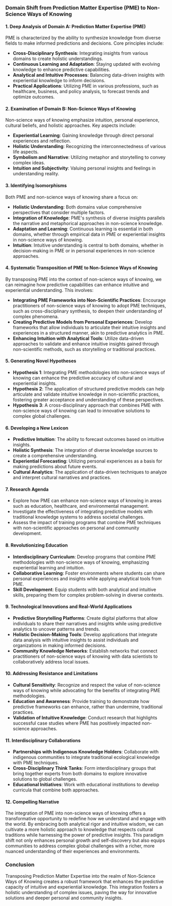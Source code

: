 ### Domain Shift from Prediction Matter Expertise (PME) to Non-Science Ways of Knowing

#### 1. Deep Analysis of Domain A: Prediction Matter Expertise (PME)
PME is characterized by the ability to synthesize knowledge from diverse fields to make informed predictions and decisions. Core principles include:
- **Cross-Disciplinary Synthesis**: Integrating insights from various domains to create holistic understandings.
- **Continuous Learning and Adaptation**: Staying updated with evolving knowledge to enhance predictive capabilities.
- **Analytical and Intuitive Processes**: Balancing data-driven insights with experiential knowledge to inform decisions.
- **Practical Applications**: Utilizing PME in various professions, such as healthcare, business, and policy analysis, to forecast trends and optimize outcomes.

#### 2. Examination of Domain B: Non-Science Ways of Knowing
Non-science ways of knowing emphasize intuition, personal experience, cultural beliefs, and holistic approaches. Key aspects include:
- **Experiential Learning**: Gaining knowledge through direct personal experiences and reflection.
- **Holistic Understanding**: Recognizing the interconnectedness of various life aspects.
- **Symbolism and Narrative**: Utilizing metaphor and storytelling to convey complex ideas.
- **Intuition and Subjectivity**: Valuing personal insights and feelings in understanding reality.

#### 3. Identifying Isomorphisms
Both PME and non-science ways of knowing share a focus on:
- **Holistic Understanding**: Both domains value comprehensive perspectives that consider multiple factors.
- **Integration of Knowledge**: PME's synthesis of diverse insights parallels the narrative and metaphorical approaches in non-science knowledge.
- **Adaptation and Learning**: Continuous learning is essential in both domains, whether through empirical data in PME or experiential insights in non-science ways of knowing.
- **Intuition**: Intuitive understanding is central to both domains, whether in decision-making in PME or in personal experiences in non-science approaches.

#### 4. Systematic Transposition of PME to Non-Science Ways of Knowing
By transposing PME into the context of non-science ways of knowing, we can reimagine how predictive capabilities can enhance intuitive and experiential understanding. This involves:
- **Integrating PME Frameworks into Non-Scientific Practices**: Encourage practitioners of non-science ways of knowing to adopt PME techniques, such as cross-disciplinary synthesis, to deepen their understanding of complex phenomena.
- **Creating Predictive Models from Personal Experiences**: Develop frameworks that allow individuals to articulate their intuitive insights and experiences in a structured manner, akin to predictive analytics in PME.
- **Enhancing Intuition with Analytical Tools**: Utilize data-driven approaches to validate and enhance intuitive insights gained through non-scientific methods, such as storytelling or traditional practices.

#### 5. Generating Novel Hypotheses
- **Hypothesis 1**: Integrating PME methodologies into non-science ways of knowing can enhance the predictive accuracy of cultural and experiential insights.
- **Hypothesis 2**: The application of structured predictive models can help articulate and validate intuitive knowledge in non-scientific practices, fostering greater acceptance and understanding of these perspectives.
- **Hypothesis 3**: A cross-disciplinary approach that combines PME with non-science ways of knowing can lead to innovative solutions to complex global challenges.

#### 6. Developing a New Lexicon
- **Predictive Intuition**: The ability to forecast outcomes based on intuitive insights.
- **Holistic Synthesis**: The integration of diverse knowledge sources to create a comprehensive understanding.
- **Experiential Forecasting**: Utilizing personal experiences as a basis for making predictions about future events.
- **Cultural Analytics**: The application of data-driven techniques to analyze and interpret cultural narratives and practices.

#### 7. Research Agenda
- Explore how PME can enhance non-science ways of knowing in areas such as education, healthcare, and environmental management.
- Investigate the effectiveness of integrating predictive models with traditional knowledge systems to address societal challenges.
- Assess the impact of training programs that combine PME techniques with non-scientific approaches on personal and community development.

#### 8. Revolutionizing Education
- **Interdisciplinary Curriculum**: Develop programs that combine PME methodologies with non-science ways of knowing, emphasizing experiential learning and intuition.
- **Collaborative Learning**: Foster environments where students can share personal experiences and insights while applying analytical tools from PME.
- **Skill Development**: Equip students with both analytical and intuitive skills, preparing them for complex problem-solving in diverse contexts.

#### 9. Technological Innovations and Real-World Applications
- **Predictive Storytelling Platforms**: Create digital platforms that allow individuals to share their narratives and insights while using predictive analytics to uncover patterns and trends.
- **Holistic Decision-Making Tools**: Develop applications that integrate data analysis with intuitive insights to assist individuals and organizations in making informed decisions.
- **Community Knowledge Networks**: Establish networks that connect practitioners of non-science ways of knowing with data scientists to collaboratively address local issues.

#### 10. Addressing Resistance and Limitations
- **Cultural Sensitivity**: Recognize and respect the value of non-science ways of knowing while advocating for the benefits of integrating PME methodologies.
- **Education and Awareness**: Provide training to demonstrate how predictive frameworks can enhance, rather than undermine, traditional practices.
- **Validation of Intuitive Knowledge**: Conduct research that highlights successful case studies where PME has positively impacted non-science approaches.

#### 11. Interdisciplinary Collaborations
- **Partnerships with Indigenous Knowledge Holders**: Collaborate with indigenous communities to integrate traditional ecological knowledge with PME techniques.
- **Cross-Disciplinary Think Tanks**: Form interdisciplinary groups that bring together experts from both domains to explore innovative solutions to global challenges.
- **Educational Initiatives**: Work with educational institutions to develop curricula that combine both approaches.

#### 12. Compelling Narrative
The integration of PME into non-science ways of knowing offers a transformative opportunity to redefine how we understand and engage with the world. By embracing both analytical rigor and intuitive wisdom, we can cultivate a more holistic approach to knowledge that respects cultural traditions while harnessing the power of predictive insights. This paradigm shift not only enhances personal growth and self-discovery but also equips communities to address complex global challenges with a richer, more nuanced understanding of their experiences and environments.

### Conclusion
Transposing Prediction Matter Expertise into the realm of Non-Science Ways of Knowing creates a robust framework that enhances the predictive capacity of intuitive and experiential knowledge. This integration fosters a holistic understanding of complex issues, paving the way for innovative solutions and deeper personal and community insights.